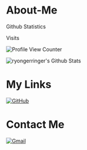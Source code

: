 # About-Me

Github Statistics


Visits

![Profile View Counter](https://profile-counter.glitch.me/ryongerringer/count.svg)


![ryongerringer's Github Stats](https://github-readme-stats.vercel.app/api?username=ryongerringer&include_all_commits=true&count_private=true&show_icons=true&line_height=20&title_color=7A7ADB&icon_color=2234AE&text_color=D3D3D3&bg_color=0,000000,130F40&hide_border=true)



# My Links
[![GitHub](https://img.icons8.com/bubbles/50/000000/github.png)](https://github.com/ryongerringer)&nbsp;

# Contact Me
[![Gmail](https://img.icons8.com/bubbles/50/000000/gmail.png)](mailto:ryongerringer@gmail.com)&nbsp;
